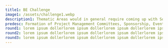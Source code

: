 ```yaml
---
title1: BE Challenge
image1: /assets/challenge1.webp
description1: Thematic Areas would in general require coming up with Solutions to existing local/national level problems which may involve Value Addition, Market Expansion, Productivity/Yield enhancement, Waste and Cost Reduction, Import Substitution, Social Uplift and overall Economic Growth of their particular locality, city and/or Pakistan
predesc: Formation of Project Management Committees, Sponsorship, Event Management, and other committees.   
round1: lorem ipsum dollerlorem ipsum dollerlorem ipsum dollerlorem ipsum doller
round2: lorem ipsum dollerlorem ipsum dollerlorem ipsum dollerlorem ipsum doller
round3: lorem ipsum dollerlorem ipsum dollerlorem ipsum dollerlorem ipsum doller
---
```


